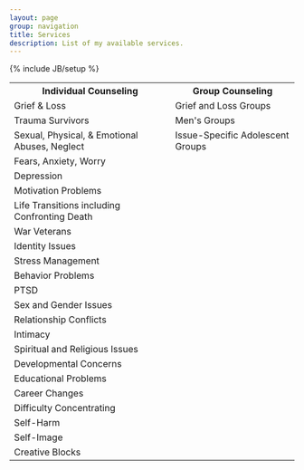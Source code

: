 ```yaml
---
layout: page
group: navigation
title: Services
description: List of my available services.
---
```

{% include JB/setup %}
<table class="table table-hover">
<tr><th>Individual Counseling </th><th>Group Counseling</th></tr>
 <tr><td>Grief &amp; Loss </td><td>Grief and Loss Groups</td></tr>
 <tr><td>Trauma Survivors</td><td>Men's Groups</td></tr>
 <tr><td>Sexual, Physical, &amp; Emotional Abuses, Neglect</td><td>Issue-Specific Adolescent Groups</td></tr>
 <tr><td>Fears, Anxiety, Worry</td><td>&nbsp;</td></tr>
 <tr><td>Depression</td><td>&nbsp;</td></tr>
 <tr><td>Motivation Problems</td><td>&nbsp;</td></tr>
 <tr><td>Life Transitions including Confronting Death</td><td>&nbsp;</td></tr>
 <tr><td>War Veterans</td><td>&nbsp;</td></tr>
 <tr><td>Identity Issues</td><td>&nbsp;</td></tr>
 <tr><td>Stress Management</td><td>&nbsp;</td></tr>
 <tr><td>Behavior Problems</td><td>&nbsp;</td></tr>
 <tr><td>PTSD</td><td>&nbsp;</td></tr>
 <tr><td>Sex and Gender Issues</td><td>&nbsp;</td></tr>
 <tr><td>Relationship Conflicts</td><td>&nbsp;</td></tr>
 <tr><td>Intimacy</td><td>&nbsp;</td></tr>
 <tr><td>Spiritual and Religious Issues</td><td>&nbsp;</td></tr>
 <tr><td>Developmental Concerns</td><td>&nbsp;</td></tr>
 <tr><td>Educational Problems</td><td>&nbsp;</td></tr>
 <tr><td>Career Changes</td><td>&nbsp;</td></tr>
 <tr><td>Difficulty Concentrating</td><td>&nbsp;</td></tr>
 <tr><td>Self-Harm</td><td>&nbsp;</td></tr>
 <tr><td>Self-Image</td><td>&nbsp;</td></tr>
 <tr><td>Creative Blocks</td><td></td></tr>
</table>
